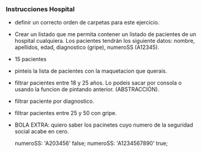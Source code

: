 ### Instrucciones Hospital

- definir un correcto orden de carpetas para este ejercicio.
- Crear un listado que me permita contener un listado de pacientes de un hospital cualquiera. Los pacientes tendrán los siguiente datos: nombre, apellidos, edad, diagnostico (gripe), numeroSS (A12345).

- 15 pacientes

- pinteis la lista de pacientes con la maquetacion que querais.

- filtrar pacientes entre 18 y 25 años. Lo podeis sacar por consola o usando la funcion de pintando anterior. (ABSTRACCIÓN).

- filtrar paciente por diagnostico. 

- filtrar pacientes entre 25 y 50 con gripe.

- BOLA EXTRA: quiero saber los pacinetes cuyo numero de la seguridad social acabe en cero.

    numeroSS: 'A203456' false;
    numeroSS: 'A1234567890' true;